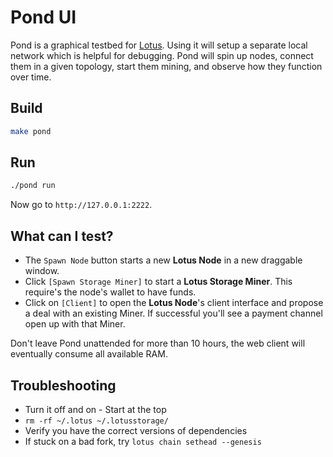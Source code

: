 # Pond UI

Pond is a graphical testbed for [Lotus](https://docs.lotu.sh). Using it will setup a separate local network which is helpful for debugging. Pond will spin up nodes, connect them in a given topology, start them mining, and observe how they function over time.

## Build

```sh
make pond
```

## Run

```sh
./pond run
```

Now go to `http://127.0.0.1:2222`.

## What can I test?

- The `Spawn Node` button starts a new **Lotus Node** in a new draggable window.
- Click `[Spawn Storage Miner]` to start a **Lotus Storage Miner**. This require's the node's wallet to have funds.
- Click on `[Client]` to open the **Lotus Node**'s client interface and propose a deal with an existing Miner. If successful you'll see a payment channel open up with that Miner.

Don't leave Pond unattended for more than 10 hours, the web client will eventually consume all available RAM.

## Troubleshooting

- Turn it off and on - Start at the top
- `rm -rf ~/.lotus ~/.lotusstorage/`
- Verify you have the correct versions of dependencies
- If stuck on a bad fork, try `lotus chain sethead --genesis`